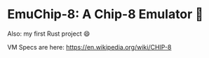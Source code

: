 # EmuChip-8: A Chip-8 Emulator 🤖

Also: my first Rust project :smile:

VM Specs are here: https://en.wikipedia.org/wiki/CHIP-8
